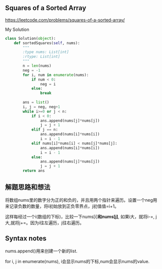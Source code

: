 ## Squares of a Sorted Array

https://leetcode.com/problems/squares-of-a-sorted-array/

My Solution

```python
class Solution(object):
    def sortedSquares(self, nums):
        """
        :type nums: List[int]
        :rtype: List[int]
        """
        n = len(nums)
        neg = -1 
        for i, num in enumerate(nums):
            if num < 0:
                neg = i
            else:
                break
                
        ans = list()   
        i, j = neg, neg+1
        while i>=0 or j < n:
            if i < 0:
                ans.append(nums[j]*nums[j])
                j = j + 1
            elif j == n:
                ans.append(nums[i]*nums[i])
                i = i - 1
            elif nums[i]*nums[i] < nums[j]*nums[j]:
                ans.append(nums[i]*nums[i])
                i = i - 1
            else:
                ans.append(nums[j]*nums[j])
                j = j + 1
        return ans
```

## 解题思路和想法

将数组nums里的数字分为正的和负的，并且用两个指针来遍历。设置一个neg用来记录负数的数量，将i初始放到正负零界点，j初值值=i+1。

这样每经过一个i(数组的下标)，比较一下nums[i]**和nums[j]**, 如果i大，就将i-=, j大,就将j+=。因为i往左遍历，j往右遍历。

## Syntax notes
nums.append()用来创建一个新的list.

for i, j in enumerate(nums), i会显示nums的下标,num会显示nums的value.

